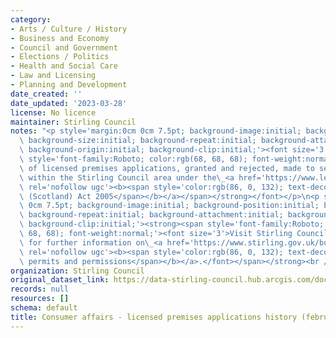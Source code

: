 ```yaml
---
category:
- Arts / Culture / History
- Business and Economy
- Council and Government
- Elections / Politics
- Health and Social Care
- Law and Licensing
- Planning and Development
date_created: ''
date_updated: '2023-03-28'
license: No licence
maintainer: Stirling Council
notes: "<p style='margin:0cm 0cm 7.5pt; background-image:initial; background-position:initial;\
  \ background-size:initial; background-repeat:initial; background-attachment:initial;\
  \ background-origin:initial; background-clip:initial;'><font size='3'><strong><span\
  \ style='font-family:Roboto; color:rgb(68, 68, 68); font-weight:normal;'>Details\
  \ of licensed premises applications, granted and rejected, made to sell alcohol\
  \ within the Stirling Council area under the\_<a href='https://www.legislation.gov.uk/asp/2005/16'\
  \ rel='nofollow ugc'><b><span style='color:rgb(86, 0, 132); text-decoration-line:none;'>Licensing\
  \ (Scotland) Act 2005</span></b></a></span></strong></font></p>\n<p style='margin:0cm\
  \ 0cm 7.5pt; background-image:initial; background-position:initial; background-size:initial;\
  \ background-repeat:initial; background-attachment:initial; background-origin:initial;\
  \ background-clip:initial;'><strong><span style='font-family:Roboto; color:rgb(68,\
  \ 68, 68); font-weight:normal;'><font size='3'>Visit Stirling Council's website\
  \ for further information on\_<a href='https://www.stirling.gov.uk/business-and-licences/licences-permits-and-permissions/'\
  \ rel='nofollow ugc'><b><span style='color:rgb(86, 0, 132); text-decoration-line:none;'>Licences,\
  \ permits and permissions</span></b></a>.</font></span></strong><br /></p>"
organization: Stirling Council
original_dataset_link: https://data-stirling-council.hub.arcgis.com/documents/stirling-council::consumer-affairs-licensed-premises-applications-history-february-2023-1
records: null
resources: []
schema: default
title: Consumer affairs - licensed premises applications history (february 2023)
---
```

